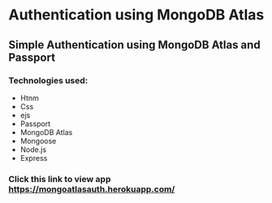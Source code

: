 # Authentication using MongoDB Atlas

## Simple Authentication using MongoDB Atlas and Passport
### Technologies used:
* Htnm
* Css
* ejs
* Passport
* MongoDB Atlas
* Mongoose
* Node.js
* Express
### Click this link to view app https://mongoatlasauth.herokuapp.com/
